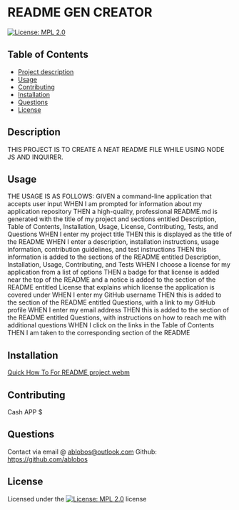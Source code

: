 
# README GEN CREATOR

[![License: MPL 2.0](https://img.shields.io/badge/License-MPL%202.0-brightgreen.svg)](https://opensource.org/licenses/MPL-2.0)

## Table of Contents 
- [Project description](#Description)
- [Usage](#Usage)
- [Contributing](#Contributing)
- [Installation](#Installation)
- [Questions](#Questions)
- [License](#License)

## Description
THIS PROJECT IS TO CREATE A NEAT README FILE WHILE USING NODE JS AND INQUIRER. 

## Usage
THE USAGE IS AS FOLLOWS:
GIVEN a command-line application that accepts user input
WHEN I am prompted for information about my application repository
THEN a high-quality, professional README.md is generated with the title of my project and sections entitled Description, Table of Contents, Installation, Usage, License, Contributing, Tests, and Questions
WHEN I enter my project title
THEN this is displayed as the title of the README
WHEN I enter a description, installation instructions, usage information, contribution guidelines, and test instructions
THEN this information is added to the sections of the README entitled Description, Installation, Usage, Contributing, and Tests
WHEN I choose a license for my application from a list of options
THEN a badge for that license is added near the top of the README and a notice is added to the section of the README entitled License that explains which license the application is covered under
WHEN I enter my GitHub username
THEN this is added to the section of the README entitled Questions, with a link to my GitHub profile
WHEN I enter my email address
THEN this is added to the section of the README entitled Questions, with instructions on how to reach me with additional questions
WHEN I click on the links in the Table of Contents
THEN I am taken to the corresponding section of the README

## Installation
[Quick How To For README project.webm](https://user-images.githubusercontent.com/117130907/213585966-e9be3c13-e4f0-495b-8ec2-b14ab1cf6c70.webm)

## Contributing
Cash APP $

## Questions
Contact via email @ ablobos@outlook.com
Github: https://github.com/ablobos

## License
Licensed under the [![License: MPL 2.0](https://img.shields.io/badge/License-MPL%202.0-brightgreen.svg)](https://opensource.org/licenses/MPL-2.0) license
        
